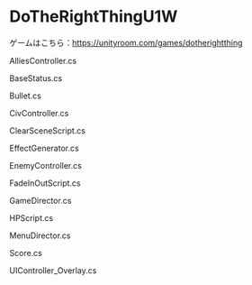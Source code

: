 # DoTheRightThingU1W

ゲームはこちら：https://unityroom.com/games/dotherightthing

AlliesController.cs

BaseStatus.cs

Bullet.cs

CivController.cs

ClearSceneScript.cs

EffectGenerator.cs

EnemyController.cs

FadeInOutScript.cs

GameDirector.cs

HPScript.cs

MenuDirector.cs

Score.cs

UIController_Overlay.cs
